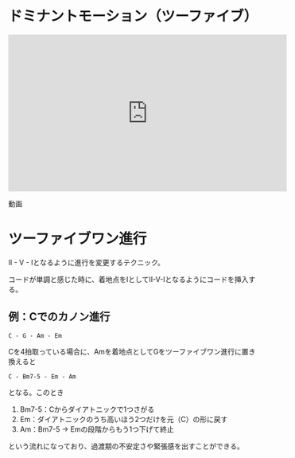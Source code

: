 # ドミナントモーション（ツーファイブ）

<iframe width="560" height="315" src="https://www.youtube.com/embed/utZyoWRSrs0?si=aAc2LO4ta7uhVmIt" title="YouTube video player" frameborder="0" allow="accelerometer; autoplay; clipboard-write; encrypted-media; gyroscope; picture-in-picture; web-share" allowfullscreen></iframe>

動画

# ツーファイブワン進行
II - V - Iとなるように進行を変更するテクニック。

コードが単調と感じた時に、着地点をIとしてII-V-Iとなるようにコードを挿入する。

## 例：Cでのカノン進行
```
C - G - Am - Em
```

Cを4拍取っている場合に、Amを着地点としてGをツーファイブワン進行に置き換えると

```
C - Bm7-5 - Em - Am 
```

となる。このとき

1. Bm7-5：Cからダイアトニックで1つさがる
1. Em：ダイアトニックのうち高いほう2つだけを元（C）の形に戻す
1. Am：Bm7-5 -> Emの段階からもう1つ下げて終止

という流れになっており、過渡期の不安定さや緊張感を出すことができる。

